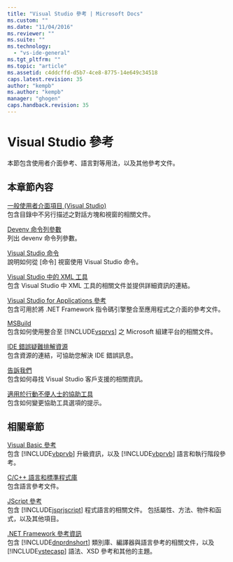 ```yaml
---
title: "Visual Studio 參考 | Microsoft Docs"
ms.custom: ""
ms.date: "11/04/2016"
ms.reviewer: ""
ms.suite: ""
ms.technology: 
  - "vs-ide-general"
ms.tgt_pltfrm: ""
ms.topic: "article"
ms.assetid: c4ddcffd-d5b7-4ce8-8775-14e649c34518
caps.latest.revision: 35
author: "kempb"
ms.author: "kempb"
manager: "ghogen"
caps.handback.revision: 35
---
```

# <a name="visual-studio-reference"></a>Visual Studio 參考
本節包含使用者介面參考、語言對等用法，以及其他參考文件。  
  
## <a name="in-this-section"></a>本章節內容  
 [一般使用者介面項目 (Visual Studio)](../../ide/reference/general-user-interface-elements-visual-studio.md)  
 包含目錄中不另行描述之對話方塊和視窗的相關文件。  
  
 [Devenv 命令列參數](../../ide/reference/devenv-command-line-switches.md)  
 列出 devenv 命令列參數。  
  
 [Visual Studio 命令](../../ide/reference/visual-studio-commands.md)  
 說明如何從 [命令] 視窗使用 Visual Studio 命令。  
  
 [Visual Studio 中的 XML 工具](../../xml-tools/xml-tools-in-visual-studio.md)  
 包含 Visual Studio 中 XML 工具的相關文件並提供詳細資訊的連結。  
  
 [Visual Studio for Applications 參考](../../ide/reference/visual-studio-for-applications-reference.md)  
 包含可用於將 .NET Framework 指令碼引擎整合至應用程式之介面的參考文件。  
  
 [MSBuild](../../msbuild/msbuild1.md)  
 包含如何使用整合至 [!INCLUDE[vsprvs](../../code-quality/includes/vsprvs_md.md)] 之 Microsoft 組建平台的相關文件。  
  
 [IDE 錯誤疑難排解資源](../../ide/reference/resources-for-troubleshooting-integrated-development-environment-errors.md)  
 包含資源的連結，可協助您解決 IDE 錯誤訊息。  
  
 [告訴我們](../../ide/talk-to-us.md)  
 包含如何尋找 Visual Studio 客戶支援的相關資訊。  
  
 [適用於行動不便人士的協助工具](../../ide/reference/accessibility-for-people-with-disabilities.md)  
 包含如何變更協助工具選項的提示。  
  
## <a name="related-sections"></a>相關章節  
 [Visual Basic 參考](/dotnet/visual-basic/reference/index)  
 包含 [!INCLUDE[vbprvb](../../code-quality/includes/vbprvb_md.md)] 升級資訊，以及 [!INCLUDE[vbprvb](../../code-quality/includes/vbprvb_md.md)] 語言和執行階段參考。  
  
 [C/C++ 語言和標準程式庫](/visual-cpp/cpp/c-cpp-language-and-standard-libraries)  
 包含語言參考文件。  
  
 [JScript 參考](http://msdn.microsoft.com/en-us/2e47f004-963c-4661-b887-a14e4660aadd)  
 包含 [!INCLUDE[jsprjscript](../../debugger/debug-interface-access/includes/jsprjscript_md.md)] 程式語言的相關文件。 包括屬性、方法、物件和函式，以及其他項目。  
  
 [.NET Framework 參考資訊](/dotnet/visual-basic/reference/net-framework-reference-information)  
 包含 [!INCLUDE[dnprdnshort](../../code-quality/includes/dnprdnshort_md.md)] 類別庫、編譯器與語言參考的相關文件，以及 [!INCLUDE[vstecasp](../../code-quality/includes/vstecasp_md.md)] 語法、XSD 參考和其他的主題。


<!--HONumber=Feb17_HO4-->


